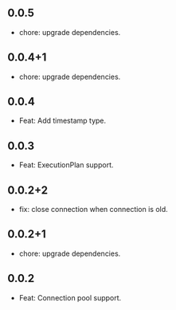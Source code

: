 ## 0.0.5
- chore: upgrade dependencies.

## 0.0.4+1
- chore: upgrade dependencies.

## 0.0.4
- Feat: Add timestamp type.

## 0.0.3
- Feat: ExecutionPlan support.

## 0.0.2+2
- fix: close connection when connection is old.

## 0.0.2+1
- chore: upgrade dependencies.

## 0.0.2

- Feat: Connection pool support.
